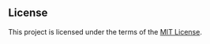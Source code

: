
## License

This project is licensed under the terms of the [MIT License](https://opensource.org/licenses/MIT).
